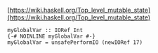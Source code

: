 [https://wiki.haskell.org/Top_level_mutable_state](https://wiki.haskell.org/Top_level_mutable_state)

```
myGlobalVar :: IORef Int
{-# NOINLINE myGlobalVar #-}
myGlobalVar = unsafePerformIO (newIORef 17)
```